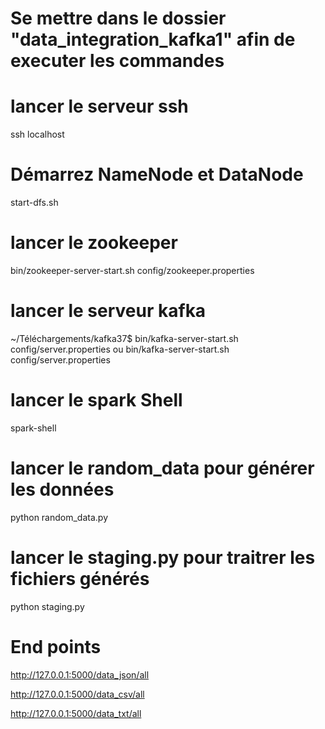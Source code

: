 # Se mettre dans le dossier "data_integration_kafka1" afin de executer les commandes

# lancer le serveur ssh
ssh localhost

# Démarrez NameNode et DataNode
start-dfs.sh

# lancer le zookeeper
bin/zookeeper-server-start.sh config/zookeeper.properties

# lancer le serveur kafka
~/Téléchargements/kafka37$ bin/kafka-server-start.sh config/server.properties 
                    ou
bin/kafka-server-start.sh config/server.properties

# lancer le spark Shell 
spark-shell


# lancer le random_data pour générer les données
python random_data.py



# lancer le staging.py pour traitrer les fichiers générés
python staging.py

# End points
http://127.0.0.1:5000/data_json/all

http://127.0.0.1:5000/data_csv/all

http://127.0.0.1:5000/data_txt/all
